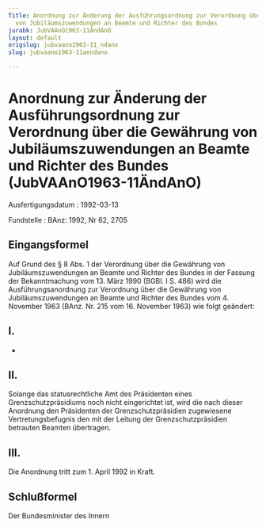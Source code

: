 ```yaml
---
Title: Anordnung zur Änderung der Ausführungsordnung zur Verordnung über die Gewährung
  von Jubiläumszuwendungen an Beamte und Richter des Bundes
jurabk: JubVAAnO1963-11ÄndAnO
layout: default
origslug: jubvaano1963-11_ndano
slug: jubvaano1963-11aendano

---
```


# Anordnung zur Änderung der Ausführungsordnung zur Verordnung über die Gewährung von Jubiläumszuwendungen an Beamte und Richter des Bundes (JubVAAnO1963-11ÄndAnO)

Ausfertigungsdatum
:   1992-03-13

Fundstelle
:   BAnz: 1992, Nr 62, 2705



## Eingangsformel

Auf Grund des § 8 Abs. 1 der Verordnung über die Gewährung von
Jubiläumszuwendungen an Beamte und Richter des Bundes in der Fassung
der Bekanntmachung vom 13. März 1990 (BGBl. I S. 486) wird die
Ausführungsanordnung zur Verordnung über die Gewährung von
Jubiläumszuwendungen an Beamte und Richter des Bundes vom 4. November
1963 (BAnz. Nr. 215 vom 16. November 1963) wie folgt geändert:


## I.

-


## II.

Solange das statusrechtliche Amt des Präsidenten eines
Grenzschutzpräsidiums noch nicht eingerichtet ist, wird die nach
dieser Anordnung den Präsidenten der Grenzschutzpräsidien zugewiesene
Vertretungsbefugnis den mit der Leitung der Grenzschutzpräsidien
betrauten Beamten übertragen.


## III.

Die Anordnung tritt zum 1. April 1992 in Kraft.


## Schlußformel

Der Bundesminister des Innern

